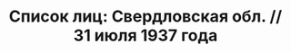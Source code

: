 ---
title: 'Список лиц: Свердловская обл. // 31 июля 1937 года'
description: РГАСПИ, ф.17, оп.171, дело 410, лист 138
images:
- /disk/pictures/v02/17-171-410-138.jpg
- /disk/pictures/v02/17-171-410-139.jpg
- /disk/pictures/v02/17-171-410-140.jpg
- /disk/pictures/v02/17-171-410-141.jpg
- /disk/pictures/v02/17-171-410-142.jpg
- /disk/pictures/v02/17-171-410-143.jpg
---